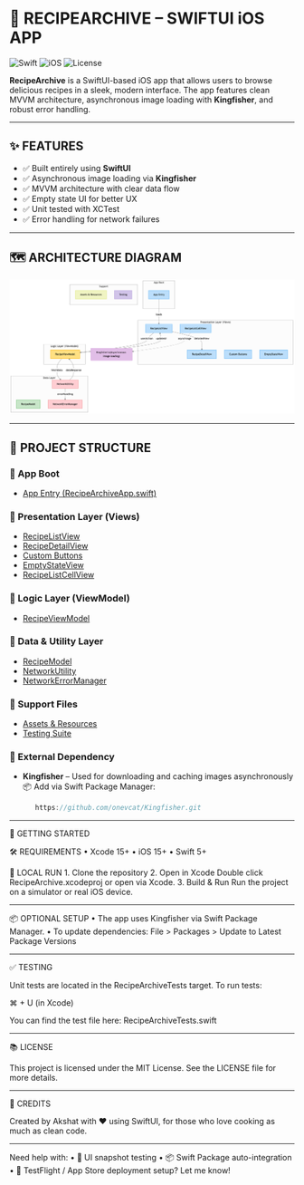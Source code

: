 # 🍲 RECIPEARCHIVE – SWIFTUI iOS APP

![Swift](https://img.shields.io/badge/built%20with-Swift-orange?logo=swift)
![iOS](https://img.shields.io/badge/platform-iOS-lightgrey?logo=apple)
![License](https://img.shields.io/github/license/akshat151/recipearchive)

**RecipeArchive** is a SwiftUI-based iOS app that allows users to browse delicious recipes in a sleek, modern interface. The app features clean MVVM architecture, asynchronous image loading with **Kingfisher**, and robust error handling.

---

## ✨ FEATURES

- ✅ Built entirely using **SwiftUI**
- ✅ Asynchronous image loading via **Kingfisher**
- ✅ MVVM architecture with clear data flow
- ✅ Empty state UI for better UX
- ✅ Unit tested with XCTest
- ✅ Error handling for network failures

---

## 🗺️ ARCHITECTURE DIAGRAM

![Class Diagram](diagram.png)

---

## 📁 PROJECT STRUCTURE

### 🔹 App Boot

- [App Entry (RecipeArchiveApp.swift)](https://github.com/akshat151/recipearchive/blob/main/RecipeArchive/RecipeArchiveApp.swift)

### 🔹 Presentation Layer (Views)

- [RecipeListView](https://github.com/akshat151/recipearchive/blob/main/RecipeArchive/View/RecipeListView.swift)  
- [RecipeDetailView](https://github.com/akshat151/recipearchive/blob/main/RecipeArchive/View/RecipeDetailView.swift)  
- [Custom Buttons](https://github.com/akshat151/recipearchive/tree/main/RecipeArchive/View/Custom%20Buttons)  
- [EmptyStateView](https://github.com/akshat151/recipearchive/blob/main/RecipeArchive/View/EmptyStateView.swift)  
- [RecipeListCellView](https://github.com/akshat151/recipearchive/blob/main/RecipeArchive/View/RecipeListCellView.swift)

### 🔹 Logic Layer (ViewModel)

- [RecipeViewModel](https://github.com/akshat151/recipearchive/blob/main/RecipeArchive/ViewModel/RecipeViewModel.swift)

### 🔹 Data & Utility Layer

- [RecipeModel](https://github.com/akshat151/recipearchive/blob/main/RecipeArchive/Model/RecipeModel.swift)  
- [NetworkUtility](https://github.com/akshat151/recipearchive/blob/main/RecipeArchive/Utilities/NetworkUtility.swift)  
- [NetworkErrorManager](https://github.com/akshat151/recipearchive/blob/main/RecipeArchive/Utilities/NetworkErrorManager.swift)

### 🔹 Support Files

- [Assets & Resources](https://github.com/akshat151/recipearchive/blob/main/RecipeArchive/Assets.xcassets)  
- [Testing Suite](https://github.com/akshat151/recipearchive/blob/main/RecipeArchiveTests/RecipeArchiveTests.swift)

### 🔹 External Dependency

- **Kingfisher** – Used for downloading and caching images asynchronously  
  📦 Add via Swift Package Manager:
  ```swift
     https://github.com/onevcat/Kingfisher.git


---

🧭 GETTING STARTED

🛠️ REQUIREMENTS
	•	Xcode 15+
	•	iOS 15+
	•	Swift 5+

🚀 LOCAL RUN
	1.	Clone the repository
  2.	Open in Xcode
	    Double click RecipeArchive.xcodeproj or open via Xcode.
  3.	Build & Run
	    Run the project on a simulator or real iOS device.

---

📦 OPTIONAL SETUP
	•	The app uses Kingfisher via Swift Package Manager.
	•	To update dependencies:
File > Packages > Update to Latest Package Versions

---

✅ TESTING

Unit tests are located in the RecipeArchiveTests target.
To run tests:

⌘ + U (in Xcode)

You can find the test file here:
RecipeArchiveTests.swift

---

📚 LICENSE

This project is licensed under the MIT License. See the LICENSE file for more details.

---

🙌 CREDITS

Created by Akshat with ❤️ using SwiftUI, for those who love cooking as much as clean code.


---

Need help with:
	•	🧪 UI snapshot testing
	•	📦 Swift Package auto-integration
	•	🚀 TestFlight / App Store deployment setup?
Let me know!
